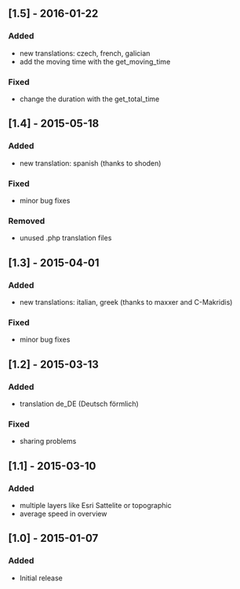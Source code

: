## [1.5] - 2016-01-22
### Added
- new translations: czech, french, galician
- add the moving time with the get_moving_time

### Fixed
- change the duration with the get_total_time

## [1.4] - 2015-05-18
### Added
- new translation: spanish (thanks to shoden)

### Fixed
- minor bug fixes

### Removed
- unused .php translation files


## [1.3] - 2015-04-01
### Added
- new translations: italian, greek (thanks to maxxer and C-Makridis)

### Fixed
- minor bug fixes


## [1.2] - 2015-03-13
### Added
- translation de_DE (Deutsch förmlich)

### Fixed
- sharing problems


## [1.1] - 2015-03-10
### Added
- multiple layers like Esri Sattelite or topographic
- average speed in overview

## [1.0] - 2015-01-07
### Added
- Initial release